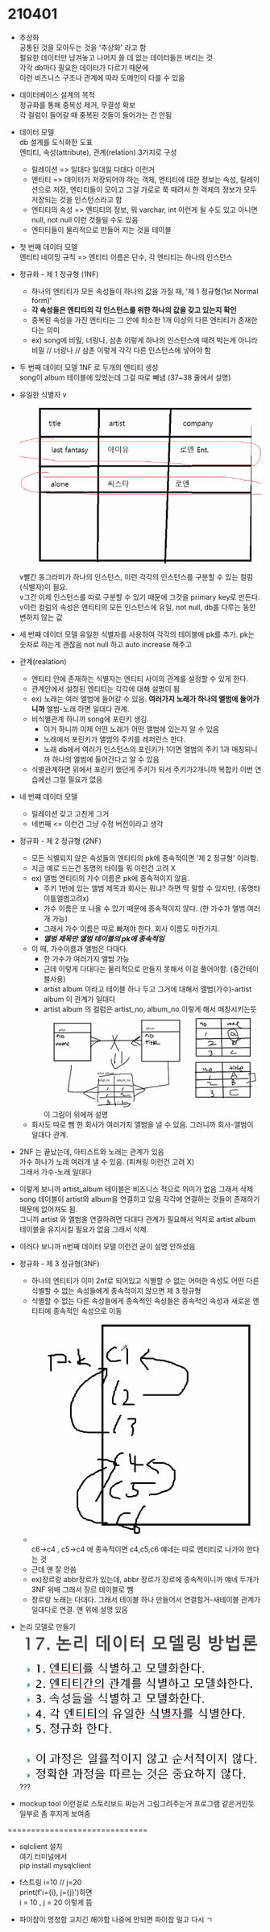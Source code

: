 # 210401

- 추상화 <br>
  공통된 것을 모아두는 것을 '추상화' 라고 함 <br>
  필요한 데이터만 남겨놓고 나머지 쓸 데 없는 데이터들은 버리는 것 <br>
  각각 db마다 필요한 데이터가 다르기 때문에 <br>
  이런 비즈니스 구조나 관계에 따라 도메인이 다를 수 있음 <br>
  

- 데이터베이스 설계의 목적 <br>
  정규화를 통해 중복성 제거, 무결성 확보 <br>
  각 컬럼이 들어갈 때 중복된 것들이 들어가는 건 안됨 <br>

  
- 데이터 모델 <br>
  db 설계를 도식화한 도표 <br>
  엔티티, 속성(attribute), 관계(relation) 3가지로 구성 <br>
  - 릴레이션 => 일대다 일대일 다대다 이런거 
  - 엔티티 => 데이터가 저장되어야 하는 객체, 
  엔티티에 대한 정보는 속성, 릴레이션으로 저장,
  엔티티들이 모이고 그걸 가로로 쭉 때려서 한 객체의 정보가 모두 저장되는 것을
  인스턴스라고 함<br>
  - 엔티티의 속성 => 엔티티의 정보, 뭐 varchar, int 이런게 될 수도 있고
  아니면 null, not null 이런 것들일 수도 있음 <br>
  - 엔티티들이 물리적으로 만들어 지는 것을 테이블<br>
  
- 첫 번째 데이터 모델 <br>
  엔티티 네이밍 규칙 => 엔티티 이름은 단수, 각 엔티티는 하나의 인스턴스
  

- 정규화 - 제 1 정규형 (1NF) <br>
  - 하나의 엔티티가 모든 속성들이 하나의 값을 가질 때,
  '제 1 정규형(1st Normal form)' <br>
  - **각 속성들은 엔티티의 각 인스턴스를 위한 하나의 값을 갖고 있는지 확인** <br>
  - 중복된 속성을 가진 엔티티는 그 안에 최소한 1개 이상의
  다른 엔티티가 존재한다는 의미 <br>
  - ex) song에 비밀, 너랑나, 삼촌 이렇게 하나의 인스턴스에 때려 박는게 아니라
  비밀 // 너랑나 // 삼촌 이렇게 각각 다른 인스턴스에 넣어야 함 <br>
  

- 두 번째 데이터 모델
  1NF 로 두개의 엔티티 생성 <br>
  song이 album 테이블에 있었는데 그걸 따로 빼냄 (37~38 줄에서 설명)
  

- 유일한 식별자
  v![img_8.png](img_8.png)
  v빨간 동그라미가 하나의 인스턴스, 이런 각각의 인스턴스를 구분할 수 있는 컬럼(식별자)이 필요. <br>
  v그건 이제 인스턴스를 따로 구분할 수 있기 때문에 그것을 primary key로 만든다.
  v이런 컬럼의 속성은
  엔티티의 모든 인스턴스에 유일, not null, db를 다루는 동안 변하지 않는 값
  

- 세 번쨰 데이터 모델
  유일한 식별자를 사용하여 각각의 테이블에 pk를 추가.
  pk는 숫자로 하는게 괜찮음 not null 하고 auto increase 해주고
  

- 관계(realation)
  - 엔티티 안에 존재하는 식별자는 엔티티 사이의 관계를 설정할 수 있게 한다.
  - 관계안에서 설정된 엔티티는 각각에 대해 설명이 됨
  - ex) 노래는 여러 앨범에 들어갈 수 있음. **여러가지 노래가 하나의 앨범에 들어가니까**
    앨범-노래 하면 일대다 관계.
  - 비식별관계 하니까 song에 포린키 생김.
    - 이거 하니까 이제 어떤 노래가 어떤 앨범에 있는지 알 수 있음
    - 노래에서 포린키가 앨범의 주키를 레퍼런스 한다.
    - 노래 db에서 여러가 인스턴스의 포린키가 1이면 앨범의 주키 1과 매칭되니까 하나의
    앨범에 들어간다고 알 수 있음
  - 식별관계하면 위에서 포린키 했던게 주키가 되서 주키가2개니까 복합키
    이번 연습에선 그럴 필요가 없음
  

- 네 번쨰 데이터 모델
  - 릴레이션 갖고 고친게 그거
  - 네번째 <= 이런건 그냥 수정 버전이라고 생각
  

- 정규화 - 제 2 정규형 (2NF)
  - 모든 식별되지 않은 속성들의 엔티티의 pk에 종속적이면 '제 2 정규형' 이라함.
  - 지금 예로 드는건 동명의 타이틀 뭐 이런건 고려 X
  - ex) 앨범 엔티티의 가수 이름은 pk에 종속적이지 않음.<br> 
    - 주키 1번에 있는 앨범 제목과 회사는 뭐냐? 하면 딱 말할 수 있지만, (동명타이틀앨범고려x)<br>
    - 가수 이름은 또 나올 수 있기 때문에 종속적이지 않다. (한 가수가 앨범 여러개 가능)<br>
    - 그래서 가수 이름은 따로 빠져야 한다. 회사 이름도 마찬가지.
    - ***앨범 제목만 앨범 테이블의 pk에 종속적임***
  - 이 때, 가수이름과 앨범은 다대다. 
    - 한 가수가 여러가지 앨범 가능<br>
    - 근데 이렇게 다대다는 물리적으로 만들지 못해서 이걸 풀어야함. (중간테이블사용) <br>
    - artist album 이라고 테이블 하나 두고 그거에 대해서 앨범(가수)-artist album 이 관계가 일대다 <br>
    - artist album 의 컬럼은 artist_no, album_no 이렇게 해서 매칭시키는듯
    ![img_9.png](img_9.png) 이 그림이 위에꺼 설명
  - 회사도 따로 뺌
    한 회사가 여러가지 앨범을 낼 수 있음. 그러니까
    회사-앨범이 일대다 관계.

    
- 2NF 는 끝났는데, 아티스트와 노래는 관계가 있음 <br>
  가수 하나가 노래 여러개 낼 수 있음. (피쳐링 이런건 고려 X) <br>
  그래서 가수-노래 일대다

  
- 이렇게 보니까 artist_album 테이블은 비즈니스 적으로 의미가 없음 그래서 삭제 <br>
  song 테이블이 artist와 album을 연결하고 있음 각각에 연결하는 것들이 존재하기 때문에
  없어져도 됨. <br>
  그니까 artist 와 앨범을 연결하려면 다대다 관계가 필요해서 억지로 artist album 테이블을 
  유지시킬 필요가 없음 그래서 삭제.

  
- 이러다 보니까 n번째 데이터 모델 이런건 굳이 설명 안하셨음

- 정규화 - 제 3 정규형(3NF)
  - 하나의 엔티티가 이미 2nf로 되어있고 식별할 수 없는 어떠한 속성도 어떤 다른
  식별할 수 없는 속성들에게 종속적이지 않으면 제 3 정규형
  - 식별할 수 없는 다른 속성들에게 종속적인 속성들은 종속적인 속성과
  새로운 엔티티에 종속적인 속성으로 이동
  - ![img_10.png](img_10.png)
  c6->c4 , c5->c4 에 종속적이면 c4,c5,c6 얘네는 따로 엔티티로 나가야 한다는 것
  - 근데 얜 잘 안씀
  - ex)장르랑 abbr장르가 있는데, abbr 장르가 장르에 종속적이니까 얘네 두개가 3NF 위배
  그래서 장르 테이블로 뺌
  -  장르랑 노래는 다대다. 
  그래서 테이블 하나 만들어서 연결할거-새테이블 관계가 일대다로
  연결. 얜 위에 설명 있음
  
- 논리 모델로 만들기
  ![img_11.png](img_11.png)
  ???
  
- mockup tool 이런걸로 스토리보드 짜는거 그림그려주는거 프로그램 같은거인듯
  일부로 좀 후지게 보여줌
  
==============================

- sqlclient 설치 <br>
  여기 터미널에서 <br>
  pip install mysqlclient
  

- f스트링
  i=10 // j=20<br>
  print(f'i={i}, j={j}')하면 <br>
  i = 10 , j = 20 이렇게 뜸
  

- 파이참이 멍청함 고치긴 해야함 나중에 안되면 파이참 밀고 다시 ㄱ